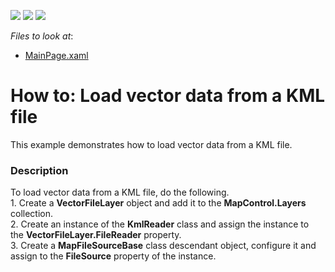 <!-- default badges list -->
![](https://img.shields.io/endpoint?url=https://codecentral.devexpress.com/api/v1/VersionRange/128572196/17.1.3%2B)
[![](https://img.shields.io/badge/Open_in_DevExpress_Support_Center-FF7200?style=flat-square&logo=DevExpress&logoColor=white)](https://supportcenter.devexpress.com/ticket/details/T279977)
[![](https://img.shields.io/badge/📖_How_to_use_DevExpress_Examples-e9f6fc?style=flat-square)](https://docs.devexpress.com/GeneralInformation/403183)
<!-- default badges end -->
<!-- default file list -->
*Files to look at*:

* [MainPage.xaml](./CS/KmlLileLoaderSample/MainPage.xaml)
<!-- default file list end -->
# How to: Load vector data from a KML file


This example demonstrates how to load vector data from a KML file.


<h3>Description</h3>

To load vector data from a KML file, do the following.<br />1. Create a&nbsp;<strong>VectorFileLayer</strong> object and add it&nbsp;to the&nbsp;<strong>MapControl.Layers</strong> collection.<br />2. Create an instance of the&nbsp;<strong>KmlReader</strong> class and assign&nbsp;the instance&nbsp;to the&nbsp;<strong>VectorFileLayer.FileReader</strong> property.<br />3. Create&nbsp;a&nbsp;<strong>MapFileSourceBase</strong> class descendant object, configure it&nbsp;and assign to the&nbsp;<strong>FileSource</strong> property of the instance.

<br/>


